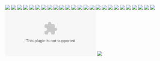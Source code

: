 ![](./IMAGES3/z02.jpg)
![](./IMAGES3/z04.png)
![](./IMAGES3/z03.png)
![](./IMAGES3/z05.png)
![](./IMAGES3/z06.png)
![](./IMAGES3/z07.png)
![](./IMAGES3/z08.png)
![](./IMAGES3/z09.png)
![](./IMAGES3/z10.png)
![](./IMAGES3/x01.jpg)
![](./IMAGES3/z11.png)
![](./IMAGES3/z12.png)
![](./IMAGES3/x02.jpg)
![](./IMAGES3/z13.png)
![](./IMAGES3/z14.png)
![](./IMAGES3/x03.jpg)
![](./IMAGES3/z15.png)
![](./IMAGES3/z16.png)
![](./IMAGES3/z19.png)
![](./IMAGES3/z18.png)
![](./IMAGES3/z20.png)
![](./IMAGES3/z21.png)
![](./IMAGES3/z22.png)
![](./IMAGES3/z17.png)
![](./IMAGES3/z23.png)
![](./IMAGES3/io01.xlsx)
![](./IMAGES3/z24.png)


